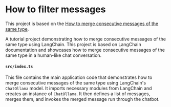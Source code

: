 # How to filter messages

This project is based on the [How to merge consecutive messages of the same type](https://js.langchain.com/docs/how_to/merge_message_runs/).

A tutorial project demonstrating how to merge consecutive messages of the same type using LangChain. This project is based on LangChain documentation and showcases how to merge consecutive messages of the same type in a human-like chat
conversation.

#### `src/index.ts`

This file contains the main application code that demonstrates how to
merge consecutive messages of the same type using LangChain's `ChatOllama`
model. It imports necessary modules from LangChain and creates an instance
of `ChatOllama`. It then defines a list of messages, merges them, and
invokes the merged message run through the chatbot.
